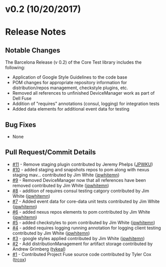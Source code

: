 # v0.2 (10/20/2017)
# Release Notes

## Notable Changes
The Barcelona Release (v 0.2) of the Core Test library includes the following:
* Application of Google Style Guidelines to the code base
* POM changes for appropriate repository information for distribution/repos management, checkstyle plugins, etc.
* Removed all references to unfinished DeviceManager work as part of Dell Fuse
* Addition of "requires" annotations (consul, logging) for integration tests
* Added data elements for additional event data for testing

## Bug Fixes
* None

## Pull Request/Commit Details
 - [#11](https://github.com/edgexfoundry/core-test/pull/11) - Remove staging plugin contributed by Jeremy Phelps ([JPWKU](https://github.com/JPWKU))
 - [#10](https://github.com/edgexfoundry/core-test/pull/10) - added staging and snapshots repos to pom along with nexus staging mav… contributed by Jim White ([jpwhitemn](https://github.com/jpwhitemn))
 - [#9](https://github.com/edgexfoundry/core-test/pull/9) - Removed DeviceManager now that all references have been removed contributed by Jim White ([jpwhitemn](https://github.com/jpwhitemn))
 - [#8](https://github.com/edgexfoundry/core-test/pull/8) - addition of requires consul testing catgory contributed by Jim White ([jpwhitemn](https://github.com/jpwhitemn))
 - [#7](https://github.com/edgexfoundry/core-test/pull/7) - Added event data for core-data unit tests contributed by Jim White ([jpwhitemn](https://github.com/jpwhitemn))
 - [#6](https://github.com/edgexfoundry/core-test/pull/6) - added nexus repos elements to pom contributed by Jim White ([jpwhitemn](https://github.com/jpwhitemn))
 - [#5](https://github.com/edgexfoundry/core-test/pull/5) - added checkstyles to pom contributed by Jim White ([jpwhitemn](https://github.com/jpwhitemn))
 - [#4](https://github.com/edgexfoundry/core-test/pull/4) - added requires logging running annotation for logging client testing contributed by Jim White ([jpwhitemn](https://github.com/jpwhitemn))
 - [#3](https://github.com/edgexfoundry/core-test/pull/3) - google styles applied contributed by Jim White ([jpwhitemn](https://github.com/jpwhitemn))
 - [#2](https://github.com/edgexfoundry/core-test/pull/2) - Add distributionManagement for artifact storage contributed by Andrew Grimberg ([tykeal](https://github.com/tykeal))
 - [#1](https://github.com/edgexfoundry/core-test/pull/1) - Contributed Project Fuse source code contributed by Tyler Cox ([trcox](https://github.com/trcox))


